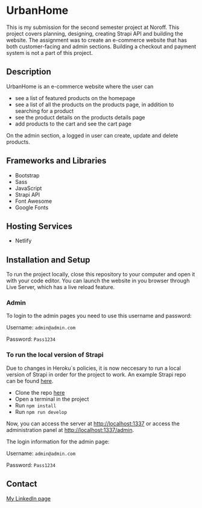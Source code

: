 # UrbanHome

This is my submission for the second semester project at Noroff. This project covers planning, designing, creating Strapi API and building the website. The assignment was to create an e-commerce website that has both customer-facing and admin sections. Building a checkout and payment system is not a part of this project. 

## Description

UrbanHome is an e-commerce website where the user can 
- see a list of featured products on the homepage
- see a list of all the products on the products page, in addition to searching for a product
- see the product details on the products details page
- add products to the cart and see the cart page

On the admin section, a logged in user can create, update and delete products.

## Frameworks and Libraries
- Bootstrap
- Sass
- JavaScript
- Strapi API
- Font Awesome
- Google Fonts

## Hosting Services
- Netlify

## Installation and Setup
To run the project locally, close this repository to your computer and open it with your code editor. You can launch the website in you browser through Live Server, which has a live reload feature. 

### Admin
To login to the admin pages you need to use this username and password:

Username: `admin@admin.com`

Password: `Pass1234`

### To run the local version of Strapi

Due to changes in Heroku´s policies, it is now neccesary to run a local version of Strapi in order for the project to work. An example Strapi repo can be found [here](https://github.com/NoroffFEU/strapi-sp2-v4).

- Clone the repo [here](https://github.com/NoroffFEU/strapi-sp2-v4)
- Open a terminal in the project
- Run `npm install`
- Run `npm run develop`

Now, you can access the server at [http://localhost:1337](http://localhost:1337) or access the administration panel at [http://localhost:1337/admin](http://localhost:1337/admin).

The login information for the admin page:

Username: `admin@admin.com`

Password: `Pass1234`

## Contact

[My LinkedIn page](https://www.linkedin.com/in/elisepedersen1/)



